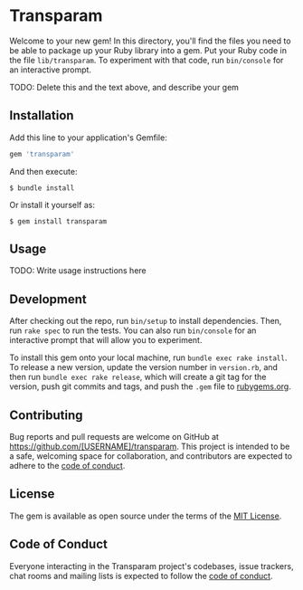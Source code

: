# Transparam

Welcome to your new gem! In this directory, you'll find the files you need to be able to package up your Ruby library into a gem. Put your Ruby code in the file `lib/transparam`. To experiment with that code, run `bin/console` for an interactive prompt.

TODO: Delete this and the text above, and describe your gem

## Installation

Add this line to your application's Gemfile:

```ruby
gem 'transparam'
```

And then execute:

    $ bundle install

Or install it yourself as:

    $ gem install transparam

## Usage

TODO: Write usage instructions here

## Development

After checking out the repo, run `bin/setup` to install dependencies. Then, run `rake spec` to run the tests. You can also run `bin/console` for an interactive prompt that will allow you to experiment.

To install this gem onto your local machine, run `bundle exec rake install`. To release a new version, update the version number in `version.rb`, and then run `bundle exec rake release`, which will create a git tag for the version, push git commits and tags, and push the `.gem` file to [rubygems.org](https://rubygems.org).

## Contributing

Bug reports and pull requests are welcome on GitHub at https://github.com/[USERNAME]/transparam. This project is intended to be a safe, welcoming space for collaboration, and contributors are expected to adhere to the [code of conduct](https://github.com/[USERNAME]/transparam/blob/master/CODE_OF_CONDUCT.md).


## License

The gem is available as open source under the terms of the [MIT License](https://opensource.org/licenses/MIT).

## Code of Conduct

Everyone interacting in the Transparam project's codebases, issue trackers, chat rooms and mailing lists is expected to follow the [code of conduct](https://github.com/[USERNAME]/transparam/blob/master/CODE_OF_CONDUCT.md).
